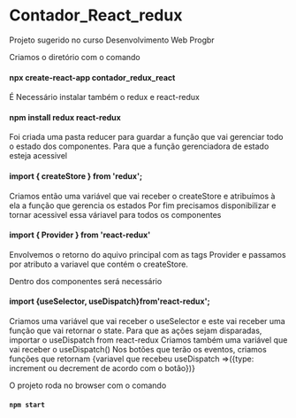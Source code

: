 # Contador_React_redux
Projeto sugerido no curso Desenvolvimento Web Progbr

Criamos o diretório com o comando 
#### npx create-react-app contador_redux_react


É Necessário instalar também o redux e react-redux
#### npm install redux react-redux


Foi criada uma pasta reducer para guardar a função que vai gerenciar todo o estado dos componentes.
Para que a função gerenciadora de estado esteja acessivel 
#### import { createStore } from 'redux';  


Criamos então uma variável que vai receber o createStore e atribuímos à ela a função que gerencia os estados
Por fim precisamos disponibilizar e tornar acessivel essa váriavel para todos os componentes
#### import { Provider } from 'react-redux'
Envolvemos o retorno do aquivo principal com as tags Provider e passamos por atributo a variavel que contém o createStore.


Dentro dos componentes será necessário
#### import {useSelector, useDispatch}from'react-redux';


Criamos uma variável que vai receber o useSelector e este vai receber uma função que vai retornar o state.
Para que as ações sejam disparadas, importar o  useDispatch from react-redux 
Criamos também uma variável que vai receber o useDispatch()
Nos botões que terão os eventos, criamos funções que retornam {variavel que recebeu useDispatch =>({type: increment ou decrement de acordo com o botão})}


O projeto roda no browser com o comando
#### `npm start`


